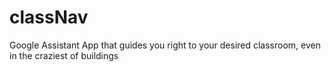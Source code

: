 # classNav
Google Assistant App that guides you right to your desired classroom, even in the craziest of buildings
